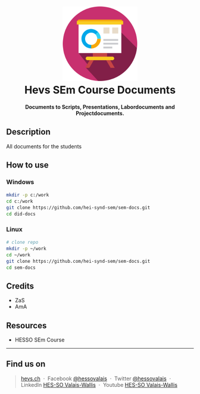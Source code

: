 <h1 align="center">
  <br>
  <img src="./img/Course.png" alt="SEm Course Logo" width="200" height="200">
  <br>
  Hevs SEm Course Documents
  <br>
</h1>

<h4 align="center">Documents to Scripts, Presentations, Labordocuments and Projectdocuments.</h4>

## Description

All documents for the students

## How to use

### Windows

  ```bash
  mkdir -p c:/work
  cd c:/work
  git clone https://github.com/hei-synd-sem/sem-docs.git
  cd did-docs
  ```

### Linux

  ```bash
  # clone repo
  mkdir -p ~/work
  cd ~/work
  git clone https://github.com/hei-synd-sem/sem-docs.git
  cd sem-docs
  ```

## Credits

* ZaS
* AmA

## Resources

* HESSO SEm Course

---

## Find us on
> [hevs.ch](https://www.hevs.ch) &nbsp;&middot;&nbsp;
> Facebook [@hessovalais](https://www.facebook.com/hessovalais) &nbsp;&middot;&nbsp;
> Twitter [@hessovalais](https://twitter.com/hessovalais) &nbsp;&middot;&nbsp;
> LinkedIn [HES-SO Valais-Wallis](https://www.linkedin.com/groups/104343/) &nbsp;&middot;&nbsp;
> Youtube [HES-SO Valais-Wallis](https://www.youtube.com/user/HESSOVS)
